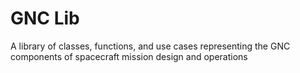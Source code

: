 # GNC Lib
 A library of classes, functions, and use cases representing the GNC components of spacecraft mission design and operations
